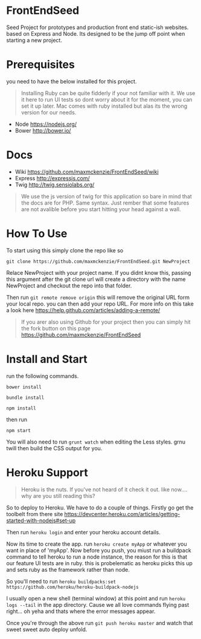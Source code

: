 # FrontEndSeed
Seed Project for prototypes and production front end static-ish websites.
based on Express and Node. Its designed to be the jump off point when starting a new project.

# Prerequisites
you need to have the below installed for this project.

> Installing Ruby can be quite fidderly if your not familiar with it. We use it here to run UI tests so dont worry about it for the moment, you can set it up later. Mac comes with ruby installed but alas its the wrong version for our needs.

- Node https://nodejs.org/
- Bower http://bower.io/

# Docs
- Wiki https://github.com/maxmckenzie/FrontEndSeed/wiki
- Express http://expressjs.com/
- Twig http://twig.sensiolabs.org/ 

> We use the js version of twig for this application so bare in mind that the docs are for PHP. Same syntax. Just rember that some features are not avalible before you start hitting your head against a wall.

# How To Use
To start using this simply clone the repo like so

`git clone https://github.com/maxmckenzie/FrontEndSeed.git NewProject`

Relace NewProject with your project name. If you didnt know this, passing this argument after the git clone url will create a directory with the name NewProject and checkout the repo into that folder.

Then run `git remote remove origin` this will remove the original URL form your local repo. you can then add your repo URL. For more info on this take a look here https://help.github.com/articles/adding-a-remote/

> If you arer also using Github for your project then you can simply hit the fork button on this page https://github.com/maxmckenzie/FrontEndSeed

# Install and Start
run the following commands.

`bower install`

`bundle install`

`npm install`

then run 

`npm start`

You will also need to run `grunt watch` when editing the Less styles. grnu twill then build the CSS output for you.

# Heroku Support
> Heroku is the nuts. If you've not heard of it check it out. like now.... why are you still reading this?

So to deploy to Heroku. We have to do a couple of things. Firstly go get the toolbelt from there site https://devcenter.heroku.com/articles/getting-started-with-nodejs#set-up

Then run `heroku login` and enter your heroku account details.

Now its time to create the app. run `heroku create myApp` or whatever you want in place of 'myApp'. Now before you push, you miust run a buildpack command to tell heroku to run a node instance, the reason for this is that our feature UI tests are in ruby. this is probelematic as heroku picks this up and sets ruby as the framework rather than node.

So you'll need to run `heroku buildpacks:set https://github.com/heroku/heroku-buildpack-nodejs`

I usually open a new shell (terminal window) at this point and run `heroku logs --tail` in the app directory. Cause we all love commands flying past right... oh yeha and thats where the error messages appear.

Once you're through the above run `git push heroku master` and watch that sweet sweet auto deploy unfold.